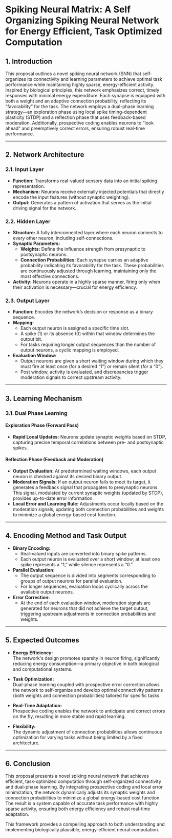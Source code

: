 # Spiking Neural Matrix: A Self Organizing Spiking Neural Network for Energy Efficient, Task Optimized Computation

## 1. Introduction

This proposal outlines a novel spiking neural network (SNN) that self-organizes its connectivity and learning parameters to achieve optimal task performance while maintaining highly sparse, energy-efficient activity. Inspired by biological principles, this network emphasizes correct, timely responses with minimal energy expenditure. Each synapse is equipped with both a weight and an adaptive connection probability, reflecting its “favorability” for the task. The network employs a dual-phase learning strategy—an exploration phase using local spike timing-dependent plasticity (STDP) and a reflection phase that uses feedback-based moderation. Additionally, prospective coding enables neurons to “look ahead” and preemptively correct errors, ensuring robust real-time performance.

---

## 2. Network Architecture

### 2.1. Input Layer

- **Function:** Transforms real-valued sensory data into an initial spiking representation.
- **Mechanism:** Neurons receive externally injected potentials that directly encode the input features (without synaptic weighting).
- **Output:** Generates a pattern of activation that serves as the initial driving signal for the network.

### 2.2. Hidden Layer

- **Structure:** A fully interconnected layer where each neuron connects to every other neuron, including self-connections.
- **Synaptic Parameters:**
  - **Weights:** Define the influence strength from presynaptic to postsynaptic neurons.
  - **Connection Probabilities:** Each synapse carries an adaptive probability indicating its favorability for the task. These probabilities are continuously adjusted through learning, maintaining only the most effective connections.
- **Activity:** Neurons operate in a highly sparse manner, firing only when their activation is necessary—crucial for energy efficiency.

### 2.3. Output Layer

- **Function:** Encodes the network’s decision or response as a binary sequence.
- **Mapping:**
  - Each output neuron is assigned a specific time slot.
  - A spike (1) or its absence (0) within that window determines the output bit.
  - For tasks requiring longer output sequences than the number of output neurons, a cyclic mapping is employed.
- **Evaluation Window:**
  - Output neurons are given a short waiting window during which they must fire at least once (for a desired “1”) or remain silent (for a “0”).
  - Post window, activity is evaluated, and discrepancies trigger moderation signals to correct upstream activity.

---

## 3. Learning Mechanism

### 3.1. Dual Phase Learning

#### Exploration Phase (Forward Pass)

- **Rapid Local Updates:** Neurons update synaptic weights based on STDP, capturing precise temporal correlations between pre- and postsynaptic spikes.


#### Reflection Phase (Feedback and Moderation)

- **Output Evaluation:** At predetermined waiting windows, each output neuron is checked against its desired binary output.
- **Moderation Signals:** If an output neuron fails to meet its target, it generates a feedback signal that propagates to presynaptic neurons. This signal, modulated by current synaptic weights (updated by STDP), provides up-to-date error information.
- **Local Error and Learning Rule:** Adjustments occur locally based on the moderation signals, updating both connection probabilities and weights to minimize a global energy-based cost function.

---

## 4. Encoding Method and Task Output

- **Binary Encoding:**
  - Real-valued inputs are converted into binary spike patterns.
  - Each output neuron is evaluated over a short window; at least one spike represents a “1,” while silence represents a “0.”
- **Parallel Evaluation:**
  - The output sequence is divided into segments corresponding to groups of output neurons for parallel evaluation.
  - For longer sequences, evaluation loops cyclically across the available output neurons.
- **Error Correction:**
  - At the end of each evaluation window, moderation signals are generated for neurons that did not achieve the target output, triggering upstream adjustments in connection probabilities and weights.

---

## 5. Expected Outcomes

- **Energy Efficiency:**  
  The network's design promotes sparsity in neuron firing, significantly reducing energy consumption—a primary objective in both biological and computational systems.

- **Task Optimization:**  
  Dual-phase learning coupled with prospective error correction allows the network to self-organize and develop optimal connectivity patterns (both weights and connection probabilities) tailored for specific tasks.

- **Real-Time Adaptation:**  
  Prospective coding enables the network to anticipate and correct errors on the fly, resulting in more stable and rapid learning.

- **Flexibility:**  
  The dynamic adjustment of connection probabilities allows continuous optimization for varying tasks without being limited by a fixed architecture.

---

## 6. Conclusion

This proposal presents a novel spiking neural network that achieves efficient, task-optimized computation through self-organized connectivity and dual-phase learning. By integrating prospective coding and local error minimization, the network dynamically adjusts its synaptic weights and connection probabilities to minimize a global energy-based cost function. The result is a system capable of accurate task performance with highly sparse activity, ensuring both energy efficiency and robust real-time adaptation.

This framework provides a compelling approach to both understanding and implementing biologically plausible, energy-efficient neural computation.
